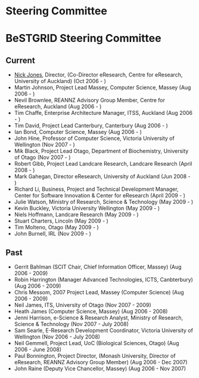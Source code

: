 # Steering Committee

# BeSTGRID Steering Committee

## Current

- [Nick Jones](https://reannz.atlassian.net/wiki/404?key%3Dbestgrid.org%3Bsearch%3Fq%3DUser__Nickdjones), Director,  (Co-Director eResearch, Centre for eResearch, University of Auckland) (Oct 2006 - )
- Martin Johnson, Project Lead Massey, Computer Science, Massey (Aug 2006 - )
- Nevil Brownlee, REANNZ Advisory Group Member, Centre for eResearch, Auckland (Aug 2006 - )
- Tim Chaffe, Enterprise Architecture Manager, ITSS, Auckland (Aug 2006 - )
- Tim David, Project Lead Canterbury, Canterbury (Aug 2006 - )
- Ian Bond, Computer Science, Massey (Aug 2006 - )
- John Hine, Professor of Computer Science, Victoria University of Wellington (Nov 2007 - )
- Mik Black, Project Lead Otago, Department of Biochemistry, University of Otago (Nov 2007 - )
- Robert Gibb, Project Lead Landcare Research, Landcare Research (April 2008 - )
- Mark Gahegan, Director eResearch, University of Auckland (Jun 2008 - )
- Richard Li, Business, Project and Technical Development Manager, Center for Software Innovation & Center for eResearch (April 2009 - )
- Julie Watson, Ministry of Research, Science & Technology (May 2009 - )
- Kevin Buckley, Victoria University Wellington (May 2009 - )
- Niels Hoffmann, Landcare Research (May 2009 - )
- Stuart Charters, Lincoln (May 2009 - )
- Tim Molteno, Otago (May 2009 - )
- John Burnell, IRL (Nov 2009 - )

## Past

- Gerrit Bahlman (SCIT Chair, Chief Information Officer, Massey) (Aug 2006 - 2009)
- Robin Harrington (Manager Advanced Technologies, ICTS, Canbterbury) (Aug 2006 - 2009)
- Chris Messom, 2007 Project Lead, Massey (Computer Science) (Aug 2006 - 2009)
- Neil James, ITS, University of Otago (Nov 2007 - 2009)
- Heath James (Computer Science, Massey) (Aug 2006 - 2008)
- Jenni Harrison, e-Science & Research Analyst, Ministry of Research, Science & Technology (Nov 2007 - July 2008)
- Sam Searle, E-Research Development Coordinator, Victoria University of Wellington (Nov 2006 - July 2008)
- Neil Gemmell, Project Lead, UoC (Biological Sciences, Otago) (Aug 2006 - June 2008)
- Paul Bonnington, Project Director, (Monash University, Director of eResearch, REANNZ Advisory Group Member) (Aug 2006 - Dec 2007)
- John Raine (Deputy Vice Chancellor, Massey) (Aug 2006 - Nov 2007)
